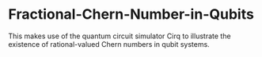# Fractional-Chern-Number-in-Qubits

This makes use of the quantum circuit simulator Cirq to illustrate the existence of rational-valued Chern numbers in qubit systems.
